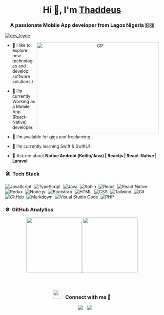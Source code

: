 <h1 align="center">Hi 👋, I'm <a href="https://github.com/dev-loyde" target="blank">
Thaddeus</a></h1>
<h3 align="center">A passionate Mobile App developer from Lagos Nigeria 🇳🇬</h3>

<p align="left"> <a href="https://twitter.com/dev_loyde" target="blank"><img src="https://img.shields.io/twitter/follow/devloyde?logo=twitter&style=for-the-badge" alt="dev_loyde" /></a> </p>

<a target="_blank" align="center">
  <img align="right" top="500" height="300" width="400" alt="GIF" src="https://media.giphy.com/media/SWoSkN6DxTszqIKEqv/giphy.gif">
</a>

- 🔭 I like to explore new technologies and develop software solutions.\

- 🌱 I’m currently Working as a Mobile App (React-Native) developer.

- 🤝 I’m available for gigs and freelancing.

- 🌱 I’m currently learning Swift & SwiftUI

- 💬 Ask me about **Native Android (Kotlin/Java) | Reactjs | React-Native | Laravel**

### 🛠 &nbsp;Tech Stack

![JavaScript](https://img.shields.io/badge/-JavaScript-05122A?style=flat&logo=javascript)&nbsp;
![TypeScript](https://img.shields.io/badge/-TypeScript-05122A?style=flat&logo=typescript)&nbsp;
![Java](https://img.shields.io/badge/-Java-05122A?style=flat&logo=Java&logoColor=FFA518)&nbsp;
![Kotlin](https://img.shields.io/badge/Kotlin-0095D5?&style=flat&logo=kotlin&logoColor=white)&nbsp;
![React](https://img.shields.io/badge/-React-05122A?style=flat&logo=react)&nbsp;
![React Native](https://img.shields.io/badge/React_Native-20232A?flat&logo=react&logoColor=61DAFB)&nbsp;
![Redux](https://img.shields.io/badge/Redux-593D88?style=flat&logo=redux&logoColor=white)&nbsp;
![Node.js](https://img.shields.io/badge/-Node.js-05122A?style=flat&logo=node.js)&nbsp;
![Bootstrap](https://img.shields.io/badge/-Bootstrap-05122A?style=flat&logo=bootstrap&logoColor=563D7C)&nbsp;
![HTML](https://img.shields.io/badge/-HTML-05122A?style=flat&logo=HTML5)&nbsp;
![CSS](https://img.shields.io/badge/-CSS-05122A?style=flat&logo=CSS3&logoColor=1572B6)&nbsp;
![Tailwind](https://img.shields.io/badge/Tailwind_CSS-38B2AC?style=flat&logo=tailwind-css&logoColor=white)&nbsp;
![Git](https://img.shields.io/badge/-Git-05122A?style=flat&logo=git)&nbsp;
![GitHub](https://img.shields.io/badge/-GitHub-05122A?style=flat&logo=github)&nbsp;
![Markdown](https://img.shields.io/badge/-Markdown-05122A?style=flat&logo=markdown)&nbsp;
![Visual Studio Code](https://img.shields.io/badge/-Visual%20Studio%20Code-05122A?style=flat&logo=visual-studio-code&logoColor=007ACC)&nbsp;
![PHP](https://img.shields.io/badge/PHP-777BB4?style=flat&logo=php&logoColor=white)&nbsp;

### ⚙️ &nbsp;GitHub Analytics

<p align="center">
<a href="https://github.com/dev-loyde">
  <img height="180em" src="https://github-readme-stats-eight-theta.vercel.app/api?username=dev-loyde&show_icons=true&theme=algolia&include_all_commits=true&count_private=true"/>
  <img height="180em" src="https://github-readme-stats-eight-theta.vercel.app/api/top-langs/?username=dev-loyde&layout=compact&langs_count=8&theme=algolia"/>
</a>
</p>

<br/>
  <h3 align="center" > <img src="https://media.giphy.com/media/iY8CRBdQXODJSCERIr/giphy.gif" width="30" height="30" style="margin-right: 10px;">Connect with me 🤝 </h3>

<p align="center">

 <div align="center"  class="icons-social" style="margin-left: 10px;">
        <a style="margin-left: 10px;" target="_blank" href="https://github.com/dev-loyde">
		<img src="https://img.icons8.com/doodle/40/000000/github--v1.png"></a>
       <a style="margin-left: 10px;" target="_blank" href="https://twitter.com/dev_loyde">
			<img src="https://img.icons8.com/doodle/1x/twitter-squared--v2.png" ></a>
      </div>
</p>
